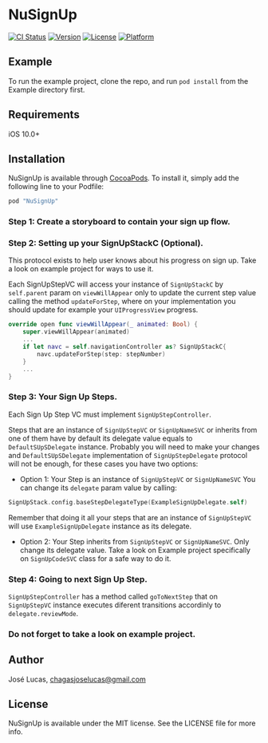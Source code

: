 # NuSignUp

[![CI Status](http://img.shields.io/travis/Nucleus-Inc/NuSignUp.svg?style=flat)](https://travis-ci.org/Nucleus-Inc/NuSignUp)
[![Version](https://img.shields.io/cocoapods/v/NuSignUp.svg?style=flat)](http://cocoapods.org/pods/NuSignUp)
[![License](https://img.shields.io/cocoapods/l/NuSignUp.svg?style=flat)](http://cocoapods.org/pods/NuSignUp)
[![Platform](https://img.shields.io/cocoapods/p/NuSignUp.svg?style=flat)](http://cocoapods.org/pods/NuSignUp)

## Example

To run the example project, clone the repo, and run `pod install` from the Example directory first.

## Requirements

iOS 10.0+

## Installation

NuSignUp is available through [CocoaPods](http://cocoapods.org). To install
it, simply add the following line to your Podfile:

```ruby
pod "NuSignUp"
```

### Step 1: Create a storyboard to contain your sign up flow.

### Step 2: Setting up your SignUpStackC (Optional).

This protocol exists to help user knows about his progress on sign up.
Take a look on example project for ways to use it.

Each SignUpStepVC will access your instance of  `SignUpStackC` by `self.parent` param on `viewWillAppear` only to update the current step value calling the method `updateForStep`, where on your implementation you should update for example your `UIProgressView` progress.

```swift
override open func viewWillAppear(_ animated: Bool) {
    super.viewWillAppear(animated)
    ...
    if let navc = self.navigationController as? SignUpStackC{
        navc.updateForStep(step: stepNumber)
    }
    ...
}
```

### Step 3: Your Sign Up Steps.

Each Sign Up Step VC must implement `SignUpStepController`.

Steps that are an instance of `SignUpStepVC` or `SignUpNameSVC` or inherits from one of them have by default its delegate value equals to `DefaultSUpSDelegate` instance. 
Probably you will need to make your changes and `DefaultSUpSDelegate` implementation of `SignUpStepDelegate` protocol will not be enough, for these cases you have two options:

- Option 1: Your Step is an instance of `SignUpStepVC` or `SignUpNameSVC`
You can change its `delegate` param value by calling:

```swift
SignUpStack.config.baseStepDelegateType(ExampleSignUpDelegate.self)
```

Remember that doing it all your steps that are an instance of  `SignUpStepVC` will use `ExampleSignUpDelegate` instance as its delegate.

- Option 2: Your Step inherits from `SignUpStepVC` or `SignUpNameSVC`. 
Only change its delegate value.
Take a look on Example project specifically on `SignUpCodeSVC` class for a safe way to do it.


### Step 4: Going to next Sign Up Step.

`SignUpStepController` has a method called `goToNextStep` that on `SignUpStepVC` instance executes diferent transitions accordinly to  `delegate.reviewMode`.

### Do not forget to take a look on example project.

## Author

José Lucas, chagasjoselucas@gmail.com

## License

NuSignUp is available under the MIT license. See the LICENSE file for more info.
